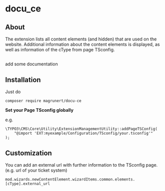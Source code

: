 # docu_ce

## About
The extension lists all content elements (and hidden) that are used on the website.
Additional information about the content elements is displayed, as well as information of the cType from page TSconfig.

##
add some documentation

## Installation
Just do
```
composer require magrunert/docu-ce
```

**Set your Page TSconfig globally**

e.g.

```
\TYPO3\CMS\Core\Utility\ExtensionManagementUtility::addPageTSConfig(
    "@import 'EXT:myexample/Configuration/TSconfig/your.tsconfig'"
);
```

## Customization

You can add an external url with further information to the TSconfig page. (e.g. url of your ticket system)

```
mod.wizards.newContentElement.wizardItems.common.elements.[cType].external_url
```